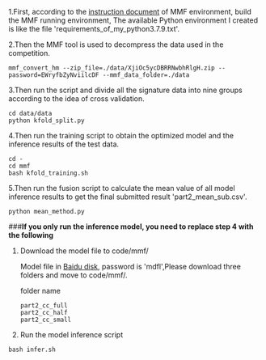 1.First, according to the [instruction document](https://mmf.sh/docs/getting_started/installation/) of MMF environment, build the MMF running environment, The available Python environment I created is like the file 'requirements_of_my_python3.7.9.txt'.

2.Then the MMF tool is used to decompress the data used in the competition.

```
mmf_convert_hm --zip_file=./data/XjiOc5ycDBRRNwbhRlgH.zip --password=EWryfbZyNviilcDF --mmf_data_folder=./data
```

3.Then run the script and divide all the signature data into nine groups according to the idea of cross validation.

```
cd data/data
python kfold_split.py
```

4.Then run the training script to obtain the optimized model and the inference results of the test data.

```
cd -
cd mmf
bash kfold_training.sh
```

5.Then run the fusion script to calculate the mean value of all model inference results to get the final submitted result 'part2_mean_sub.csv'.

```
python mean_method.py
```

###**If you only run the inference model, you need to replace step 4 with the following**

1. Download the model file to code/mmf/

    Model file in [Baidu disk](https://pan.baidu.com/s/1dTHwZLLodKvB7dnlCfJQqQ), password is 'mdfl',Please download three folders and move to code/mmf/.
    
    folder name
    
    ```
    part2_cc_full
    part2_cc_half
    part2_cc_small
   ```

2. Run the model inference script

```
bash infer.sh
```
